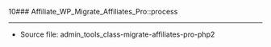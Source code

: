 10### Affiliate_WP_Migrate_Affiliates_Pro::process

----

- Source file: admin_tools_class-migrate-affiliates-pro-php2